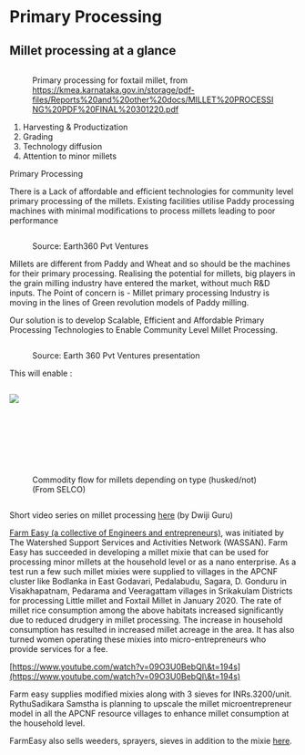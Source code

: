 # Primary Processing



## Millet processing at a glance

<figure><img src="../../.gitbook/assets/Screenshot 2023-04-18 at 4.03.49 PM.png" alt=""><figcaption><p>Primary processing for foxtail millet, from  <a href="https://kmea.karnataka.gov.in/storage/pdf-files/Reports%20and%20other%20docs/MILLET%20PROCESSING%20PDF%20FINAL%20301220.pdf">https://kmea.karnataka.gov.in/storage/pdf-files/Reports%20and%20other%20docs/MILLET%20PROCESSING%20PDF%20FINAL%20301220.pdf</a></p></figcaption></figure>

1. Harvesting & Productization
2. Grading
3. Technology diffusion
4. Attention to minor millets



Primary Processing

There is a Lack of affordable and efficient technologies for community level primary processing of the millets. Existing facilities utilise Paddy processing machines with minimal modifications to process millets leading to poor performance

<figure><img src="../../.gitbook/assets/Screenshot 2023-04-26 at 6.49.31 PM.png" alt=""><figcaption><p>Source: Earth360 Pvt Ventures</p></figcaption></figure>

Millets are different from Paddy and Wheat and so should be the machines for their primary processing. Realising the potential for millets, big players in the grain milling industry have entered the market, without much R\&D inputs. The Point of concern is - Millet primary processing Industry is moving in the lines of Green revolution models of Paddy milling.

Our solution is to develop Scalable, Efficient and Affordable Primary Processing Technologies to Enable Community Level Millet Processing.&#x20;

<figure><img src="../../.gitbook/assets/Screenshot 2023-04-26 at 6.52.10 PM.png" alt=""><figcaption><p>Source: Earth 360 Pvt Ventures presentation</p></figcaption></figure>

This will enable :

<figure><img src="../../.gitbook/assets/Screenshot 2023-04-26 at 6.52.15 PM.png" alt=""><figcaption></figcaption></figure>

![](<../../.gitbook/assets/Screenshot 2023-04-26 at 6.59.39 PM.png>)

<figure><img src="../../.gitbook/assets/image (40).png" alt=""><figcaption></figcaption></figure>



<figure><img src="../../.gitbook/assets/image (48).png" alt=""><figcaption></figcaption></figure>

<figure><img src="../../.gitbook/assets/image (22).png" alt=""><figcaption></figcaption></figure>

<figure><img src="../../.gitbook/assets/image (11).png" alt=""><figcaption></figcaption></figure>

<figure><img src="../../.gitbook/assets/image (13).png" alt=""><figcaption></figcaption></figure>

<figure><img src="../../.gitbook/assets/image (45).png" alt=""><figcaption></figcaption></figure>

<figure><img src="../../.gitbook/assets/image (29).png" alt=""><figcaption></figcaption></figure>

<figure><img src="../../.gitbook/assets/Screenshot 2023-04-25 at 4.15.58 PM.png" alt=""><figcaption><p>Commodity flow for millets depending on type (husked/not) (From SELCO)</p></figcaption></figure>

<figure><img src="../../.gitbook/assets/image (14).png" alt=""><figcaption></figcaption></figure>





Short video series on millet processing [here](https://youtube.com/playlist?list=PLw4jroI0AKyC9avNj1fLKQc78UWAr8sVj) (by Dwiji Guru)

[Farm Easy (a collective of Engineers and entrepreneurs)](https://gofarmeasy.in/), was initiated by The Watershed Support Services and Activities Network (WASSAN). Farm Easy has succeeded in developing a millet mixie that can be used for processing minor millets at the household level or as a nano enterprise. As a test run a few such millet mixies were supplied to villages in the APCNF cluster like Bodlanka in East Godavari, Pedalabudu, Sagara, D. Gonduru in Visakhapatnam, Pedarama and Veeragattam villages in Srikakulam Districts for processing Little millet and Foxtail Millet in January 2020. The rate of millet rice consumption among the above habitats increased significantly due to reduced drudgery in millet processing. The increase in household consumption has resulted in increased millet acreage in the area. It has also turned women operating these mixies into micro-entrepreneurs who provide services for a fee.

[https://www.youtube.com/watch?v=09O3U0BebQI\&t=194s](https://www.youtube.com/watch?v=09O3U0BebQI\&t=194s)

Farm easy supplies modified mixies along with 3 sieves for INRs.3200/unit. RythuSadikara Samstha is planning to upscale the millet microentrepreneur model in all the APCNF resource villages to enhance millet consumption at the household level.&#x20;

FarmEasy also sells weeders, sprayers, sieves in addition to the mixie [here](https://gofarmeasy.in/shop/).
